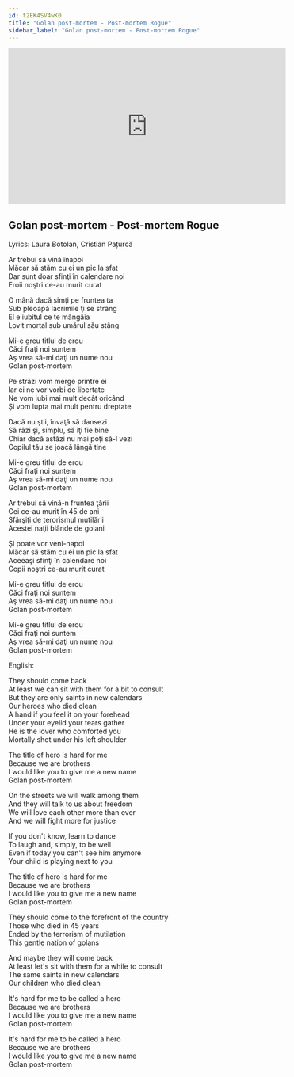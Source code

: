 ```yaml
---
id: t2EK4SV4wK0
title: "Golan post-mortem - Post-mortem Rogue"
sidebar_label: "Golan post-mortem - Post-mortem Rogue"
---
```


<div class="video-float-container">
  <iframe
    width="560"
    height="315"
    src="https://www.youtube.com/embed/t2EK4SV4wK0"
    title="YouTube video player"
    frameborder="0"
    allow="accelerometer; autoplay; clipboard-write; encrypted-media; gyroscope; picture-in-picture; web-share"
    referrerpolicy="strict-origin-when-cross-origin"
    allowfullscreen
  ></iframe>
</div>

## Golan post-mortem - Post-mortem Rogue

Lyrics: Laura Botolan, Cristian Pațurcă

Ar trebui să vină înapoi  
Măcar să stăm cu ei un pic la sfat  
Dar sunt doar sfinţi în calendare noi  
Eroii noştri ce-au murit curat  
   
O mână dacă simţi pe fruntea ta  
Sub pleoapă lacrimile ţi se strâng  
El e iubitul ce te mângâia  
Lovit mortal sub umărul său stâng  
   
Mi-e greu titlul de erou  
Căci fraţi noi suntem  
Aş vrea să-mi daţi un nume nou  
Golan post-mortem  
   
Pe străzi vom merge printre ei  
Iar ei ne vor vorbi de libertate  
Ne vom iubi mai mult decât oricând  
Şi vom lupta mai mult pentru dreptate  
   
Dacă nu ştii, învaţă să dansezi  
Să râzi şi, simplu, să îţi fie bine  
Chiar dacă astăzi nu mai poţi să-l vezi  
Copilul tău se joacă lângă tine  
   
Mi-e greu titlul de erou  
Căci fraţi noi suntem  
Aş vrea să-mi daţi un nume nou  
Golan post-mortem  
   
Ar trebui să vină-n fruntea ţării  
Cei ce-au murit în 45 de ani  
Sfârşiţi de terorismul mutilării  
Acestei naţii blânde de golani  
   
Şi poate vor veni-napoi  
Măcar să stăm cu ei un pic la sfat  
Aceeaşi sfinţi în calendare noi  
Copii noştri ce-au murit curat  
   
Mi-e greu titlul de erou  
Căci fraţi noi suntem  
Aş vrea să-mi daţi un nume nou  
Golan post-mortem  
   
Mi-e greu titlul de erou  
Căci fraţi noi suntem  
Aş vrea să-mi daţi un nume nou  
Golan post-mortem

English:

They should come back  
At least we can sit with them for a bit to consult  
But they are only saints in new calendars  
Our heroes who died clean  
A hand if you feel it on your forehead  
Under your eyelid your tears gather  
He is the lover who comforted you  
Mortally shot under his left shoulder

The title of hero is hard for me  
Because we are brothers  
I would like you to give me a new name  
Golan post-mortem

On the streets we will walk among them  
And they will talk to us about freedom  
We will love each other more than ever  
And we will fight more for justice

If you don't know, learn to dance  
To laugh and, simply, to be well  
Even if today you can't see him anymore  
Your child is playing next to you

The title of hero is hard for me  
Because we are brothers  
I would like you to give me a new name  
Golan post-mortem

They should come to the forefront of the country  
Those who died in 45 years  
Ended by the terrorism of mutilation  
This gentle nation of golans

And maybe they will come back  
At least let's sit with them for a while to consult  
The same saints in new calendars  
Our children who died clean

It's hard for me to be called a hero  
Because we are brothers  
I would like you to give me a new name  
Golan post-mortem

It's hard for me to be called a hero  
Because we are brothers  
I would like you to give me a new name  
Golan post-mortem
